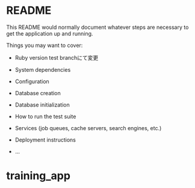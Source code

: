 # README

This README would normally document whatever steps are necessary to get the
application up and running.

Things you may want to cover:

* Ruby version
test branchにて変更
* System dependencies

* Configuration

* Database creation

* Database initialization

* How to run the test suite

* Services (job queues, cache servers, search engines, etc.)

* Deployment instructions

* ...
# training_app
